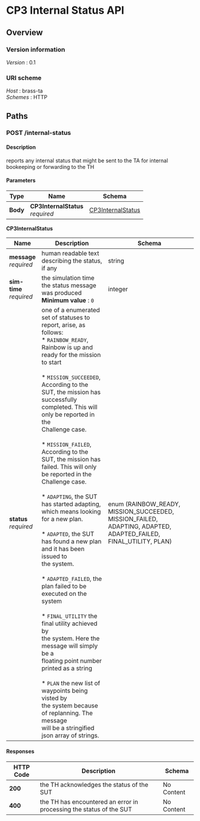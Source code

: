# CP3 Internal Status API


<a name="overview"></a>
## Overview

### Version information
*Version* : 0.1


### URI scheme
*Host* : brass-ta  
*Schemes* : HTTP




<a name="paths"></a>
## Paths

<a name="internal-status-post"></a>
### POST /internal-status

#### Description
reports any internal status that might be sent to the TA for internal bookeeping or forwarding to the TH


#### Parameters

|Type|Name|Schema|
|---|---|---|
|**Body**|**CP3InternalStatus**  <br>*required*|[CP3InternalStatus](#internal-status-post-cp3internalstatus)|

<a name="internal-status-post-cp3internalstatus"></a>
**CP3InternalStatus**

|Name|Description|Schema|
|---|---|---|
|**message**  <br>*required*|human readable text describing the status, if any|string|
|**sim-time**  <br>*required*|the simulation time the status message was produced  <br>**Minimum value** : `0`|integer|
|**status**  <br>*required*|one of a enumerated set of statuses to report, arise, as follows:<br>  * `RAINBOW_READY`, Rainbow is up and ready for the mission<br>    to start<br><br>  * `MISSION_SUCCEEDED`, According to the SUT, the mission has<br>    successfully completed. This will only be reported in the<br>    Challenge case.<br><br>  * `MISSION_FAILED`, According to the SUT, the mission has<br>    failed. This will only be reported in the Challenge case.<br><br>  * `ADAPTING`, the SUT has started adapting, which means looking<br>    for a new plan.<br><br>  * `ADAPTED`, the SUT has found a new plan and it has been issued to<br>    the system.<br><br>  * `ADAPTED_FAILED`, the plan failed to be executed on the system<br><br>  * `FINAL_UTILITY` the final utility achieved by<br>    the system. Here the message will simply be a<br>    floating point number printed as a string<br><br>  * `PLAN` the new list of waypoints being visted by<br>    the system because of replanning. The message<br>    will be a stringified json array of strings.|enum (RAINBOW_READY, MISSION_SUCCEEDED, MISSION_FAILED, ADAPTING, ADAPTED, ADAPTED_FAILED, FINAL_UTILITY, PLAN)|


#### Responses

|HTTP Code|Description|Schema|
|---|---|---|
|**200**|the TH acknowledges the status of the SUT|No Content|
|**400**|the TH has encountered an error in processing the status of the SUT|No Content|







